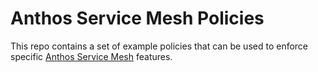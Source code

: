 # Anthos Service Mesh Policies

This repo contains a set of example policies that can be used to enforce specific [Anthos Service Mesh](https://cloud.google.com/service-mesh/) features.